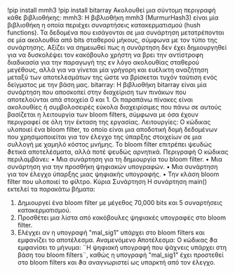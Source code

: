 !pip install mmh3
!pip install bitarray
Ακολουθεί μια σύντομη περιγραφή κάθε βιβλιοθήκης:
mmh3: Η βιβλιοθήκη mmh3 (MurmurHash3) είναι μία βιβλιοθήκη η οποία περιέχει
συναρτήσεις κατακερματισμού (hush functions). Τα δεδομένα που εισάγονται σε μια
συνάρτηση μετατρέπονται σε μία ακολουθία από bits σταθερού μήκους, σύμφωνα με
τον τύπο της συνάρτησης. Αξίζει να σημειωθεί πως η συνάρτηση δεν έχει δημιουργηθεί
για να δυσκολέψει τον κακόβουλο χρήστη να βρει την αντίστροφη διαδικασία για την
παραγωγή της εν λόγο ακολουθίας σταθερού μεγέθους, αλλά για να γίνεται μία
γρήγορη και ευέλικτη αναζήτηση μεταξύ των αποτελεσμάτων της ώστε να βρίσκεται
τυχόν ταύτιση ενός δείγματος με την βάση μας.
bitarray: Η βιβλιοθήκη bitarray είναι μία συνάρτηση που αποσκοπεί στην διαχείριση
των πινάκων που αποτελούνται απά στοιχεία 0 και 1. Οι παραπάνω πίνακες είναι
ακολουθίες ή συμβολοσειρές εύκολα διαχειρίσιμες που πάνω σε αυτούς βασίζεται η
λειτουργία των bloom filters, σύμφωνα με όσα έχουν περιγραφεί σε όλη την έκταση της
εργασίας.
Λειτουργίες:
Ο κώδικας υλοποιεί ένα bloom filter, το οποίο είναι μια αποδοτική δομή δεδομένων
που χρησιμοποιείται για τον έλεγχο της ύπαρξης στοιχείων σε μια συλλογή με χαμηλό
κόστος μνήμης. Το bloom filter επιτρέπει ψευδώς ϑετικά αποτελέσματα, αλλά ποτέ
ψευδώς αρνητικά.
Περιγραφή
Ο κώδικας περιλαμβάνει:
• Μια συνάρτηση για τη δημιουργία του bloom filter.
• Μια συνάρτηση για την προσθήκη ψηφιακών υπογραφών.
• Μια συνάρτηση για τον έλεγχο ύπαρξης μιας ψηφιακής υπογραφής.
• Την κλάση bloom filter που υλοποιεί το φίλτρο.
Κύρια Συνάρτηση
Η συνάρτηση main() εκτελεί τα παρακάτω βήματα:
1. ∆ημιουργεί ένα bloom filter με μέγεθος 70,000 bits και 5 συναρτήσεις
κατακερματισμού.
2. Προσθέτει μια λίστα από κακόβουλες ψηφιακές υπογραφές στο bloom filter.
3. Ελέγχει αν η υπογραφή "mal_sig1" υπάρχει στο bloom filters και εμφανίζει το
αποτέλεσμα.
Αναμενόμενο Αποτέλεσμα:
Ο κώδικας ϑα εμφανίσει το μήνυμα: ¨Η ψηφιακή υπογραφή που ψάχνεις υπάρχει στη
βάση του bloom filters¨, καθώς η υπογραφή "mal_sig1" έχει προστεθεί στο bloom filters
και ϑα αναγνωριστεί ως υπαρκτή από τον έλεγχο.

